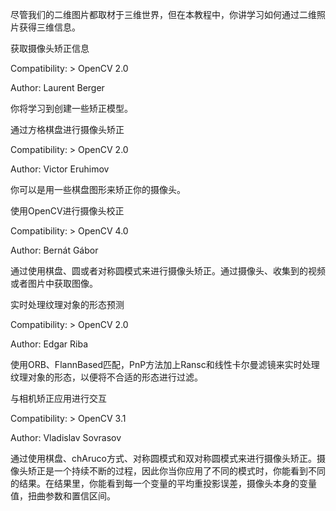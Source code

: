 尽管我们的二维图片都取材于三维世界，但在本教程中，你讲学习如何通过二维照片获得三维信息。

获取摄像头矫正信息

Compatibility: > OpenCV 2.0

Author: Laurent Berger

你将学习到创建一些矫正模型。

通过方格棋盘进行摄像头矫正

Compatibility: > OpenCV 2.0

Author: Victor Eruhimov

你可以是用一些棋盘图形来矫正你的摄像头。

使用OpenCV进行摄像头校正

Compatibility: > OpenCV 4.0

Author: Bernát Gábor

通过使用棋盘、圆或者对称圆模式来进行摄像头矫正。通过摄像头、收集到的视频或者图片中获取图像。

实时处理纹理对象的形态预测

Compatibility: > OpenCV 2.0

Author: Edgar Riba

使用ORB、FlannBased匹配，PnP方法加上Ransc和线性卡尔曼滤镜来实时处理纹理对象的形态，以便将不合适的形态进行过滤。

与相机矫正应用进行交互

Compatibility: > OpenCV 3.1

Author: Vladislav Sovrasov

通过使用棋盘、chAruco方式、对称圆模式和双对称圆模式来进行摄像头矫正。摄像头矫正是一个持续不断的过程，因此你当你应用了不同的模式时，你能看到不同的结果。在结果里，你能看到每一个变量的平均重投影误差，摄像头本身的变量值，扭曲参数和置信区间。